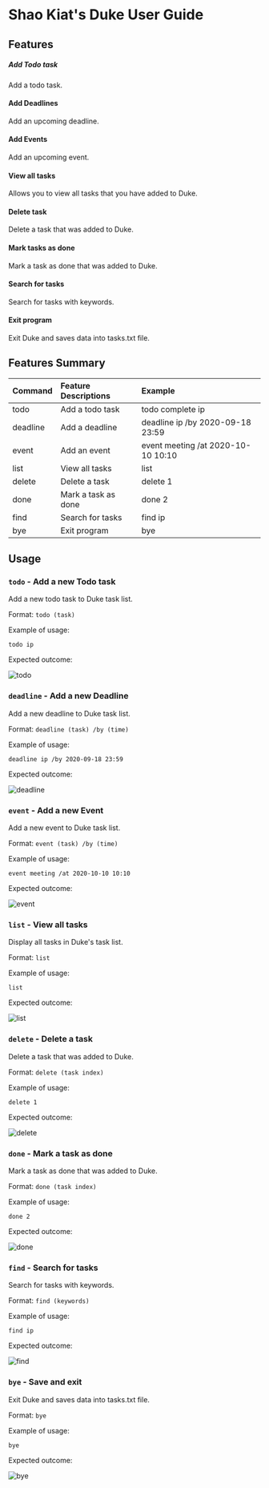 # Shao Kiat's Duke User Guide

## Features 
##### Add Todo task
Add a todo task.
#### Add Deadlines 
Add an upcoming deadline.
#### Add Events
Add an upcoming event.
#### View all tasks
Allows you to view all tasks that you have added to Duke.
#### Delete task
Delete a task that was added to Duke.
#### Mark tasks as done
Mark a task as done that was added to Duke.
#### Search for tasks
Search for tasks with keywords.
#### Exit program
Exit Duke and saves data into tasks.txt file.

## Features Summary
| Command | Feature Descriptions| Example                            |
|:--------|:--------------------|:-----------------------------------|
| todo    |  Add a todo task    | todo complete ip                   |
| deadline|  Add a deadline     | deadline ip /by 2020-09-18 23:59   |
| event   |  Add an event       | event meeting /at 2020-10-10 10:10 |
| list    |  View all tasks     | list                               |
| delete  |  Delete a task      | delete 1                           |
| done    |  Mark a task as done| done 2                             |
| find    |  Search for tasks   | find ip                            |
| bye     |  Exit program       | bye                                |

## Usage

### `todo` - Add a new Todo task

Add a new todo task to Duke task list.

Format: `todo (task)`

Example of usage: 

`todo ip`

Expected outcome:

![todo](./images/todo.png)

### `deadline` - Add a new Deadline

Add a new deadline to Duke task list.

Format: `deadline (task) /by (time)`

Example of usage: 

`deadline ip /by 2020-09-18 23:59`

Expected outcome:

![deadline](./images/deadline.png)

### `event` - Add a new Event

Add a new event to Duke task list.

Format: `event (task) /by (time)`

Example of usage: 

`event meeting /at 2020-10-10 10:10`

Expected outcome:

![event](./images/event.png)

### `list` - View all tasks

Display all tasks in Duke's task list.

Format: `list`

Example of usage: 

`list`

Expected outcome:

![list](./images/list.png)

### `delete` - Delete a task

Delete a task that was added to Duke.

Format: `delete (task index)`

Example of usage: 

`delete 1`

Expected outcome:

![delete](./images/delete.png)

### `done` - Mark a task as done

Mark a task as done that was added to Duke.

Format: `done (task index)`

Example of usage: 

`done 2`

Expected outcome:

![done](./images/done.png)

### `find` - Search for tasks

Search for tasks with keywords.

Format: `find (keywords)`

Example of usage: 

`find ip`

Expected outcome:

![find](./images/find.png)

### `bye` - Save and exit

Exit Duke and saves data into tasks.txt file.

Format: `bye`

Example of usage: 

`bye`

Expected outcome:

![bye](./images/exit.png)
